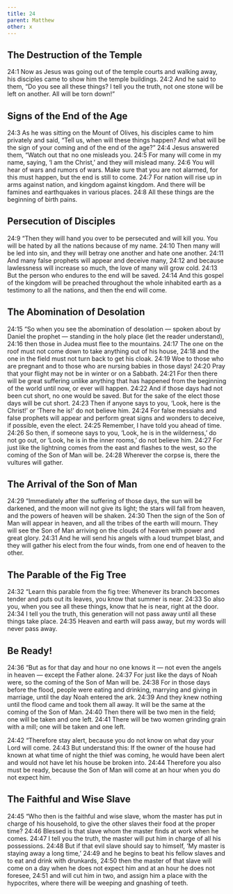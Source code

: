 ```yaml
---
title: 24
parent: Matthew
other: x
---
```


## The Destruction of the Temple

<a name="24:1">24:1</a> Now as Jesus was going out of the temple courts and walking away, his disciples came to show him the temple buildings. <a name="24:2">24:2</a> And he said to them, “Do you see all these things? I tell you the truth, not one stone will be left on another. All will be torn down!”

## Signs of the End of the Age

<a name="24:3">24:3</a> As he was sitting on the Mount of Olives, his disciples came to him privately and said, “Tell us, when will these things happen? And what will be the sign of your coming and of the end of the age?” <a name="24:4">24:4</a> Jesus answered them, “Watch out that no one misleads you. <a name="24:5">24:5</a> For many will come in my name, saying, ‘I am the Christ,’ and they will mislead many. <a name="24:6">24:6</a> You will hear of wars and rumors of wars. Make sure that you are not alarmed, for this must happen, but the end is still to come. <a name="24:7">24:7</a> For nation will rise up in arms against nation, and kingdom against kingdom. And there will be famines and earthquakes in various places. <a name="24:8">24:8</a> All these things are the beginning of birth pains.

## Persecution of Disciples

<a name="24:9">24:9</a> “Then they will hand you over to be persecuted and will kill you. You will be hated by all the nations because of my name. <a name="24:10">24:10</a> Then many will be led into sin, and they will betray one another and hate one another. <a name="24:11">24:11</a> And many false prophets will appear and deceive many, <a name="24:12">24:12</a> and because lawlessness will increase so much, the love of many will grow cold. <a name="24:13">24:13</a> But the person who endures to the end will be saved. <a name="24:14">24:14</a> And this gospel of the kingdom will be preached throughout the whole inhabited earth as a testimony to all the nations, and then the end will come.

## The Abomination of Desolation

<a name="24:15">24:15</a> “So when you see the abomination of desolation — spoken about by Daniel the prophet — standing in the holy place (let the reader understand), <a name="24:16">24:16</a> then those in Judea must flee to the mountains. <a name="24:17">24:17</a> The one on the roof must not come down to take anything out of his house, <a name="24:18">24:18</a> and the one in the field must not turn back to get his cloak. <a name="24:19">24:19</a> Woe to those who are pregnant and to those who are nursing babies in those days! <a name="24:20">24:20</a> Pray that your flight may not be in winter or on a Sabbath. <a name="24:21">24:21</a> For then there will be great suffering unlike anything that has happened from the beginning of the world until now, or ever will happen. <a name="24:22">24:22</a> And if those days had not been cut short, no one would be saved. But for the sake of the elect those days will be cut short. <a name="24:23">24:23</a> Then if anyone says to you, ‘Look, here is the Christ!’ or ‘There he is!’ do not believe him. <a name="24:24">24:24</a> For false messiahs and false prophets will appear and perform great signs and wonders to deceive, if possible, even the elect. <a name="24:25">24:25</a> Remember, I have told you ahead of time. <a name="24:26">24:26</a> So then, if someone says to you, ‘Look, he is in the wilderness,’ do not go out, or ‘Look, he is in the inner rooms,’ do not believe him. <a name="24:27">24:27</a> For just like the lightning comes from the east and flashes to the west, so the coming of the Son of Man will be. <a name="24:28">24:28</a> Wherever the corpse is, there the vultures will gather.

## The Arrival of the Son of Man

<a name="24:29">24:29</a> “Immediately after the suffering of those days, the sun will be darkened, and the moon will not give its light; the stars will fall from heaven, and the powers of heaven will be shaken. <a name="24:30">24:30</a> Then the sign of the Son of Man will appear in heaven, and all the tribes of the earth will mourn. They will see the Son of Man arriving on the clouds of heaven with power and great glory. <a name="24:31">24:31</a> And he will send his angels with a loud trumpet blast, and they will gather his elect from the four winds, from one end of heaven to the other.

## The Parable of the Fig Tree

<a name="24:32">24:32</a> “Learn this parable from the fig tree: Whenever its branch becomes tender and puts out its leaves, you know that summer is near. <a name="24:33">24:33</a> So also you, when you see all these things, know that he is near, right at the door. <a name="24:34">24:34</a> I tell you the truth, this generation will not pass away until all these things take place. <a name="24:35">24:35</a> Heaven and earth will pass away, but my words will never pass away.

## Be Ready!

<a name="24:36">24:36</a> “But as for that day and hour no one knows it — not even the angels in heaven — except the Father alone. <a name="24:37">24:37</a> For just like the days of Noah were, so the coming of the Son of Man will be. <a name="24:38">24:38</a> For in those days before the flood, people were eating and drinking, marrying and giving in marriage, until the day Noah entered the ark. <a name="24:39">24:39</a> And they knew nothing until the flood came and took them all away. It will be the same at the coming of the Son of Man. <a name="24:40">24:40</a> Then there will be two men in the field; one will be taken and one left. <a name="24:41">24:41</a> There will be two women grinding grain with a mill; one will be taken and one left.

<a name="24:42">24:42</a> “Therefore stay alert, because you do not know on what day your Lord will come. <a name="24:43">24:43</a> But understand this: If the owner of the house had known at what time of night the thief was coming, he would have been alert and would not have let his house be broken into. <a name="24:44">24:44</a> Therefore you also must be ready, because the Son of Man will come at an hour when you do not expect him.

## The Faithful and Wise Slave

<a name="24:45">24:45</a> “Who then is the faithful and wise slave, whom the master has put in charge of his household, to give the other slaves their food at the proper time? <a name="24:46">24:46</a> Blessed is that slave whom the master finds at work when he comes. <a name="24:47">24:47</a> I tell you the truth, the master will put him in charge of all his possessions. <a name="24:48">24:48</a> But if that evil slave should say to himself, ‘My master is staying away a long time,’ <a name="24:49">24:49</a> and he begins to beat his fellow slaves and to eat and drink with drunkards, <a name="24:50">24:50</a> then the master of that slave will come on a day when he does not expect him and at an hour he does not foresee, <a name="24:51">24:51</a> and will cut him in two, and assign him a place with the hypocrites, where there will be weeping and gnashing of teeth.